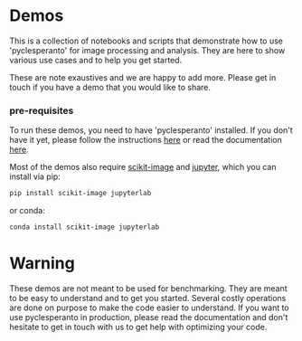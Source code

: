 # Demos

This is a collection of notebooks and scripts that demonstrate how to use 'pyclesperanto' for image processing and analysis. They are here to show various use cases and to help you get started.

These are note exaustives and we are happy to add more. Please get in touch if you have a demo that you would like to share.

### pre-requisites

To run these demos, you need to have 'pyclesperanto' installed. If you don't have it yet, please follow the instructions [here](../README.md) or read the documentation [here](https://clesperanto.github.io/pyclesperanto_prototype/).

Most of the demos also require [scikit-image](https://scikit-image.org/) and [jupyter](https://jupyter.org/), which you can install via pip:

```bash
pip install scikit-image jupyterlab
```

or conda:

```bash
conda install scikit-image jupyterlab
```

# Warning

These demos are not meant to be used for benchmarking. They are meant to be easy to understand and to get you started. Several costly operations are done on purpose to make the code easier to understand. If you want to use pyclesperanto in production, please read the documentation and don't hesitate to get in touch with us to get help with optimizing your code.
